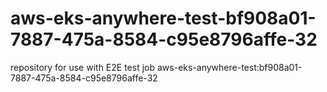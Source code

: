 # aws-eks-anywhere-test-bf908a01-7887-475a-8584-c95e8796affe-32
repository for use with E2E test job aws-eks-anywhere-test:bf908a01-7887-475a-8584-c95e8796affe-32
